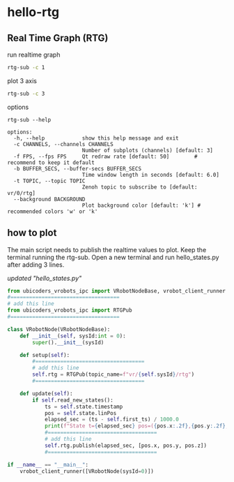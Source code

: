 # hello-rtg

## Real Time Graph (RTG)

run realtime graph

```bash
rtg-sub -c 1
```

plot 3 axis

``` bash
rtg-sub -c 3
```

options

```
rtg-sub --help
```

```
options:
  -h, --help            show this help message and exit
  -c CHANNELS, --channels CHANNELS
                        Number of subplots (channels) [default: 3]
  -f FPS, --fps FPS     Qt redraw rate [default: 50]        # recommend to keep it default
  -b BUFFER_SECS, --buffer-secs BUFFER_SECS
                        Time window length in seconds [default: 6.0]
  -t TOPIC, --topic TOPIC
                        Zenoh topic to subscribe to [default: vr/0/rtg]
  --background BACKGROUND
                        Plot background color [default: 'k'] # recommended colors 'w' or 'k'
```

## how to plot

The main script needs to publish the realtime values to plot. Keep the terminal running the rtg-sub. Open a new terminal and run hello_states.py after adding 3 lines.


*updated "hello_states.py"*

``` py
from ubicoders_vrobots_ipc import VRobotNodeBase, vrobot_client_runner
#===================================
# add this line
from ubicoders_vrobots_ipc import RTGPub 
#===================================

class VRobotNode(VRobotNodeBase):
    def __init__(self, sysId:int = 0):
        super().__init__(sysId)

    def setup(self):
        #===================================
        # add this line
        self.rtg = RTGPub(topic_name=f"vr/{self.sysId}/rtg")
        #===================================

    def update(self):       
        if self.read_new_states(): 
            ts = self.state.timestamp
            pos = self.state.linPos
            elapsed_sec = (ts - self.first_ts) / 1000.0
            print(f"State t={elapsed_sec} pos=({pos.x:.2f},{pos.y:.2f},{pos.z:.2f})")
            #===================================
            # add this line
            self.rtg.publish(elapsed_sec, [pos.x, pos.y, pos.z])
            #===================================

if __name__ == "__main__":
    vrobot_client_runner([VRobotNode(sysId=0)])

```